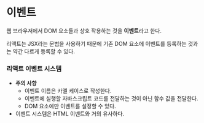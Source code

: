 # 이벤트

웹 브라우저에서 DOM 요소들과 상호 작용하는 것을 **이벤트**라고 한다.

리액트는 JSX라는 문법을 사용하기 때문에 기존 DOM 요소에 이벤트를 등록하는 것과는 약간 다르게 등록할 수 있다.

### 리액트 이벤트 시스템

- **주의 사항**
  - 이벤트 이름은 카멜 케이스로 작성한다.
  - 이벤트에 실행할 자바스크립트 코드를 전달하는 것이 아닌 함수 값을 전달한다.
  - DOM 요소에만 이벤트를 설정할 수 있다.
- 이벤트 시스템은 HTML 이벤트와 거의 유사하다.
